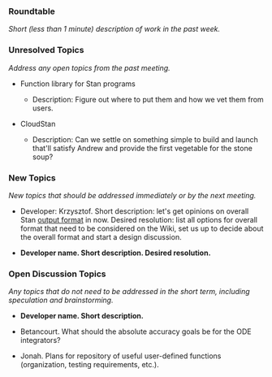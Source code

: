### Roundtable
_Short (less than 1 minute) description of work in the past week._

### Unresolved Topics
_Address any open topics from the past meeting._

* Function library for Stan programs 
    * Description: Figure out where to put them and how we vet them from users.

* CloudStan
     * Description: Can we settle on something simple to build and launch that'll satisfy Andrew and provide the first vegetable for the stone soup?

### New Topics
_New topics that should be addressed immediately or by the next
meeting._

* Developer: Krzysztof.  Short description: let's get opinions on overall Stan [output format](https://github.com/stan-dev/stan/wiki/Output-format) in now.  Desired resolution: list all options for overall format that need to be considered on the Wiki, set us up to decide about the overall format and start a design discussion.

* __Developer name.  Short description.  Desired resolution.__

### Open Discussion Topics
_Any topics that do not need to be addressed in the short term,
including speculation and brainstorming._

* __Developer name.  Short description.__

 * Betancourt.  What should the absolute accuracy goals be for the ODE integrators?
 * Jonah. Plans for repository of useful user-defined functions (organization, testing requirements, etc.).